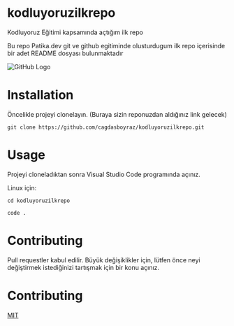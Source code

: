# kodluyoruzilkrepo
Kodluyoruz Eğitimi kapsamında açtığım ilk repo

Bu repo Patika.dev git ve github egitiminde olusturdugum ilk repo içerisinde bir adet README dosyası bulunmaktadır

![GitHub Logo](https://github.githubassets.com/images/modules/logos_page/GitHub-Mark.png)

# Installation

Öncelikle projeyi clonelayın. (Buraya sizin reponuzdan aldığınız link gelecek)
```
git clone https://github.com/cagdasboyraz/kodluyoruzilkrepo.git
```

# Usage

Projeyi cloneladıktan sonra Visual Studio Code programında açınız.

Linux için:
```
cd kodluyoruzilkrepo
```
```
code .
```

# Contributing
Pull requestler kabul edilir. Büyük değişiklikler için, lütfen önce neyi değiştirmek istediğinizi tartışmak için bir konu açınız.

# Contributing

[MIT](https://choosealicense.com/licenses/mit/)
